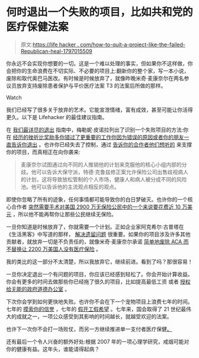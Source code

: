 # 何时退出一个失败的项目，比如共和党的医疗保健法案

> 原文:[https://life hacker . com/how-to-quit-a-project-like-the-failed-Republican-heal-1797015509](https://lifehacker.com/how-to-quit-a-project-like-the-defeated-republican-heal-1797015509)

你永远不会实现你想要的一切。这是一个难以处理的事实，但如果你不这样做，你会把你的生命浪费在不切实际、不必要的项目上:翻新你的整个家，写一本小说，废除和取代奥巴马医改。有时候是时候放弃了，就像昨晚米奇·麦康奈尔在两名参议员放弃支持废除患者保护与平价医疗法案 T3 的法案后所做的那样。

Watch

我们已经写了很多关于放弃的艺术。它能宣泄情绪，富有成效，甚至可能让你活得更久。以下是 Lifehacker 的最佳建议指南。

在 [我们最详尽的退出](https://lifehacker.com/how-to-know-when-its-time-to-quit-5948908#_ga=2.75337108.706375430.1500300305-1297080755.1497980211) 指南中，梅勒妮·皮诺拉列出了识别一个失败项目的方法:你在 [经历的挫折比奖励多](https://www.nytimes.com/2017/07/17/us/politics/health-care-overhaul-collapses-as-two-republican-senators-defect.html)[你错过了更重要的工作](http://money.cnn.com/2017/05/25/news/economy/minimum-wage-bill-democrats/index.html)[你因为错误的原因](https://www.washingtonpost.com/news/wonk/wp/2016/12/16/why-do-republicans-want-to-repeal-obamacare-so-much-because-it-would-be-a-big-tax-cut-for-the-rich/)[或者你的朋友一直告诉你退出](http://thehill.com/homenews/senate/342448-schumer-failure-of-gop-healthcare-bill-proof-that-legislation-is-unworkable) 。也许你已经失去了控制，通过 [告诉你的合作者他们想听的](http://nymag.com/daily/intelligencer/2017/07/senators-realize-mcconnell-is-lying-to-them-about-trumpcare.html) 来支撑你的项目，而真相正在向你袭来:

> 麦康奈尔试图通过向不同的人推销他的计划来克服他的核心小组内部的分歧。他可以告诉大保守派，特德·克鲁兹修正案允许保险公司出售歧视病人的计划，这将导致放松管制的个人市场，健康人和病人被分成不同的风险池。他可以告诉他的主流观点相反的观点。

即使你忽略了所有的迹象，任何事情都可能导致你的白日梦破灭。也许你的一个核心合作者 [突然需要手术](http://nymag.com/daily/intelligencer/2017/07/health-bill-less-likely-if-mccains-recovery-takes-longer.html)[对美国 2900 万无保险公民中的一个来说要花费近 10 万美元](http://www.rollcall.com/news/politics/can-afford-mccains-surgery) ，所以他不能再帮你让那些公民继续无保险。

一旦你知道是时候放弃了，你就需要一个计划。正如企业家阿克希尔·古普塔在《生活黑客》中写道的那样， [解决遗留问题](https://lifehacker.com/an-employers-opinion-on-how-to-quit-your-job-5969245) 很重要。如果你的项目涉及许多其他贡献者，就放弃一切是不负责任的，就像米奇·麦康奈尔承诺 [简单地废除 ACA 而不替换](http://www.huffingtonpost.com/entry/mitch-mcconnell-obamacare-repeal_us_596d802be4b0e983c0587b39)[让 2200 万美国人没有医疗保险](http://www.vanityfair.com/news/2017/06/cbo-score-senate-health-care-bill) 。

我的类比的这一部分不太清楚，所以我放弃它，继续前进。看到了吗？那很容易！

一旦你决定退出一个有问题的项目，你应该已经感到轻松了。你会开始计算收益。你会有更多的时间去做那些你已经拖了很久的项目，比如提高最低工资 或者 [授权给无能的政府道德办公室](https://www.nytimes.com/2017/07/17/us/politics/walter-shaub-ethics-recommendations.html) 。

下次你会学到如何更快地失败。也许你不会在下一个宠物项目上浪费七年的时间。七年的 [摸索你的信誉](https://morningconsult.com/2017/06/06/congressional-republicans-losing-voters-trust-many-issues/) ，七年的 [假开工假希望](https://www.usnews.com/news/business/articles/2017-05-04/gop-revives-struggling-health-care-bill-and-plans-house-vote) 。七年来，国会取得了 21 世纪最伟大的成就之一，一项公众感受到其影响的时间越长，就越受欢迎的法案。

也许下一次你不会打一场败仗，而另一方继续推进单一支付者医疗保健[。](https://www.theatlantic.com/politics/archive/2017/07/healthcare-congress-bernie-sanders-single-payer-obamacare/533595/)

还有最后一个令人兴奋的额外好处:根据 2007 年的一项心理学研究，戒烟可能对你的健康有益。这年头，谁能请得起病？